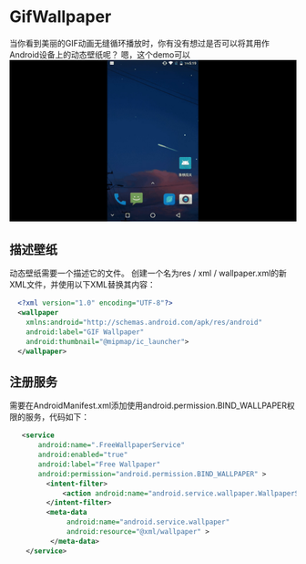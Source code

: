 # GifWallpaper

当你看到美丽的GIF动画无缝循环播放时，你有没有想过是否可以将其用作Android设备上的动态壁纸呢？ 嗯，这个demo可以
![demo](gifwallpaper5.gif)

## 描述壁纸
动态壁纸需要一个描述它的文件。 创建一个名为res / xml / wallpaper.xml的新XML文件，并使用以下XML替换其内容：

```xml
  <?xml version="1.0" encoding="UTF-8"?>
  <wallpaper
    xmlns:android="http://schemas.android.com/apk/res/android"
    android:label="GIF Wallpaper"
    android:thumbnail="@mipmap/ic_launcher">
  </wallpaper>
```

## 注册服务
需要在AndroidManifest.xml添加使用android.permission.BIND_WALLPAPER权限的服务，代码如下：

```xml
   <service
       android:name=".FreeWallpaperService"
       android:enabled="true"
       android:label="Free Wallpaper"
       android:permission="android.permission.BIND_WALLPAPER" >
         <intent-filter>
             <action android:name="android.service.wallpaper.WallpaperService"/>
         </intent-filter>
         <meta-data
              android:name="android.service.wallpaper"
              android:resource="@xml/wallpaper" >
          </meta-data>
    </service>
```
